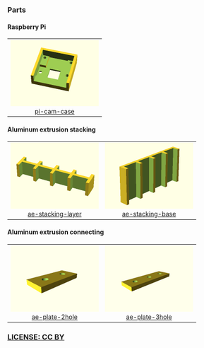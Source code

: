 ### Parts


#### Raspberry Pi
<table>
  <tr>
    <td align="center">
      <a href="pi-cam-case.stl">
        <img src="doc/pi-cam-case.png" width="200" height="150" />
        <br />
        pi-cam-case
      </a>
    </td>
  </tr>
</table>


#### Aluminum extrusion stacking
<table>
  <tr>
    <td align="center">
      <a href="ae-stacking-layer.stl">
        <img src="doc/ae-stacking-layer.png" width="200" height="150" />
        <br />
        ae-stacking-layer
      </a>
    </td>
    <td align="center">
      <a href="ae-stacking-base.stl">
        <img src="doc/ae-stacking-base.png" width="200" height="150" />
        <br />
        ae-stacking-base
      </a>
    </td>
  </tr>
</table>


#### Aluminum extrusion connecting
<table>
  <tr>
    <td align="center">
      <a href="ae-plate-2hole.stl">
        <img src="doc/ae-plate-2hole.png" width="200" height="150" />
        <br />
        ae-plate-2hole
      </a>
    </td>
    <td align="center">
      <a href="ae-plate-3hole.stl">
        <img src="doc/ae-plate-3hole.png" width="200" height="150" />
        <br />
        ae-plate-3hole
      </a>
    </td>
  </tr>
</table>


### [LICENSE: CC BY](LICENSE.txt)
